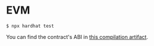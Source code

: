 # EVM

```
$ npx hardhat test
```

You can find the contract's ABI in [this compilation artifact](artifacts/contracts/AccessGrants.sol/AccessGrants.json#L5).
